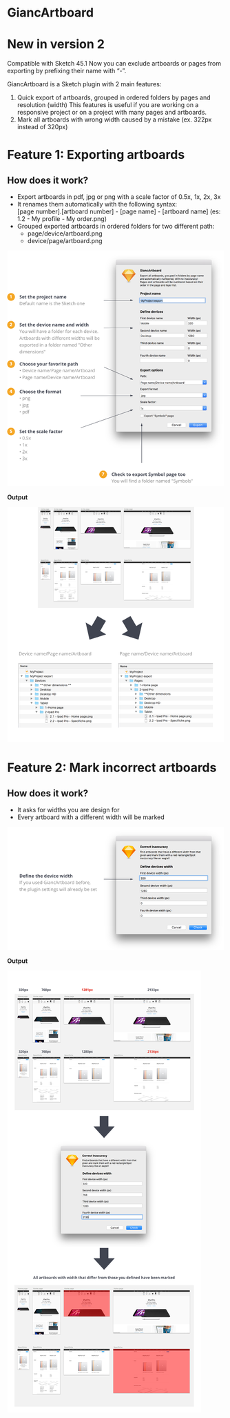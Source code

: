 # GiancArtboard

# New in version 2
Compatible with Sketch 45.1
Now you can exclude artboards or pages from exporting by prefixing their name with “-”.


GiancArtboard is a Sketch plugin with 2 main features:

1. Quick export of artboards, grouped in ordered folders by pages and resolution (width)
	 This features is useful if you are working on a responsive project or on a project with many 
	 pages and artboards.
2. Mark all artboards with wrong width caused by a mistake (ex. 322px instead of 320px)

# Feature 1: Exporting artboards
## How does it work?

- Export artboards in pdf, jpg or png with a scale factor of 0.5x, 1x, 2x, 3x
- It renames them automatically with the following syntax:<br/> 
   [page number].[artboard number] - [page name] - [artboard name] (es: 1.2 - My profile - My order.png)
- Grouped exported artboards in ordered folders for two different path:
    - page/device/artboard.png
    - device/page/artboard.png

![GiancArtboard](https://github.com/MattCowBoy/giancartboard/blob/master/Screenshots/How%20it%20works%3F.png)

<b>Output</b>

![GiancArtboard](https://github.com/MattCowBoy/giancartboard/blob/master/Screenshots/Output.png)


# Feature 2: Mark incorrect artboards
## How does it work?

- It asks for widths you are design for
- Every artboard with a different width will be marked

![GiancArtboard](https://github.com/MattCowBoy/giancartboard/blob/master/Screenshots/Check%20inaccurancy.png)

<b>Output</b>

![GiancArtboard](https://github.com/MattCowBoy/giancartboard/blob/master/Screenshots/Check%20inaccurancy%20Copy.png)




